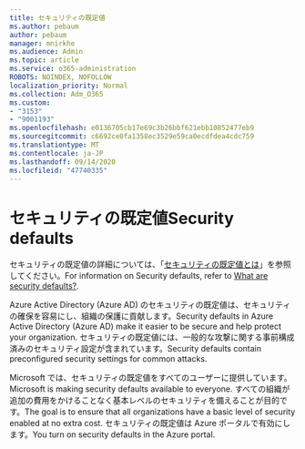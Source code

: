 ```yaml
---
title: セキュリティの既定値
ms.author: pebaum
author: pebaum
manager: mnirkhe
ms.audience: Admin
ms.topic: article
ms.service: o365-administration
ROBOTS: NOINDEX, NOFOLLOW
localization_priority: Normal
ms.collection: Adm_O365
ms.custom:
- "3153"
- "9001193"
ms.openlocfilehash: e0136705cb17e69c3b26bbf621ebb10852477eb9
ms.sourcegitcommit: c6692ce0fa1358ec3529e59ca0ecdfdea4cdc759
ms.translationtype: MT
ms.contentlocale: ja-JP
ms.lasthandoff: 09/14/2020
ms.locfileid: "47740335"
---
```

# <a name="security-defaults"></a><span data-ttu-id="4743f-102">セキュリティの既定値</span><span class="sxs-lookup"><span data-stu-id="4743f-102">Security defaults</span></span>

<span data-ttu-id="4743f-103">セキュリティの既定値の詳細については、「[セキュリティの既定値とは](https://docs.microsoft.com/azure/active-directory/conditional-access/concept-conditional-access-security-defaults)」を参照してください。</span><span class="sxs-lookup"><span data-stu-id="4743f-103">For information on Security defaults, refer to [What are security defaults?](https://docs.microsoft.com/azure/active-directory/conditional-access/concept-conditional-access-security-defaults).</span></span>

<span data-ttu-id="4743f-104">Azure Active Directory (Azure AD) のセキュリティの既定値は、セキュリティの確保を容易にし、組織の保護に貢献します。</span><span class="sxs-lookup"><span data-stu-id="4743f-104">Security defaults in Azure Active Directory (Azure AD) make it easier to be secure and help protect your organization.</span></span> <span data-ttu-id="4743f-105">セキュリティの既定値には、一般的な攻撃に関する事前構成済みのセキュリティ設定が含まれています。</span><span class="sxs-lookup"><span data-stu-id="4743f-105">Security defaults contain preconfigured security settings for common attacks.</span></span>

<span data-ttu-id="4743f-106">Microsoft では、セキュリティの既定値をすべてのユーザーに提供しています。</span><span class="sxs-lookup"><span data-stu-id="4743f-106">Microsoft is making security defaults available to everyone.</span></span> <span data-ttu-id="4743f-107">すべての組織が追加の費用をかけることなく基本レベルのセキュリティを備えることが目的です。</span><span class="sxs-lookup"><span data-stu-id="4743f-107">The goal is to ensure that all organizations have a basic level of security enabled at no extra cost.</span></span> <span data-ttu-id="4743f-108">セキュリティの既定値は Azure ポータルで有効にします。</span><span class="sxs-lookup"><span data-stu-id="4743f-108">You turn on security defaults in the Azure portal.</span></span>
